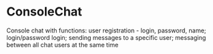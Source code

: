 # ConsoleChat
Console chat with functions: user registration - login, password, name; login/password login; sending messages to a specific user; messaging between all chat users at the same time
